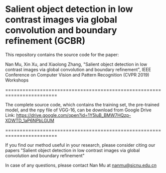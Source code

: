 # Salient object detection in low contrast images via global convolution and boundary refinement (GCBR)
This repository contains the source code for the paper: 

Nan Mu, Xin Xu, and Xiaolong Zhang, "Salient object detection in low contrast images via global convolution and boundary refinement", IEEE Conference on Computer Vision and Pattern Recognition (CVPR 2019) Workshops  

========================================================================

The complete source code, which contains the training set, the pre-trained model, and the npy file of VGG-16, can be download from
Google Drive Link: https://drive.google.com/open?id=1Y5luB_BMW7HQzp-XDWTD_1aP6NPbLGUM

======================================================================== 

If you find our method useful in your research, please consider citing our papers "Salient object detection in low contrast images via global convolution and boundary refinement"

In case of any questions, please contact Nan Mu at nanmu@sicnu.edu.cn
